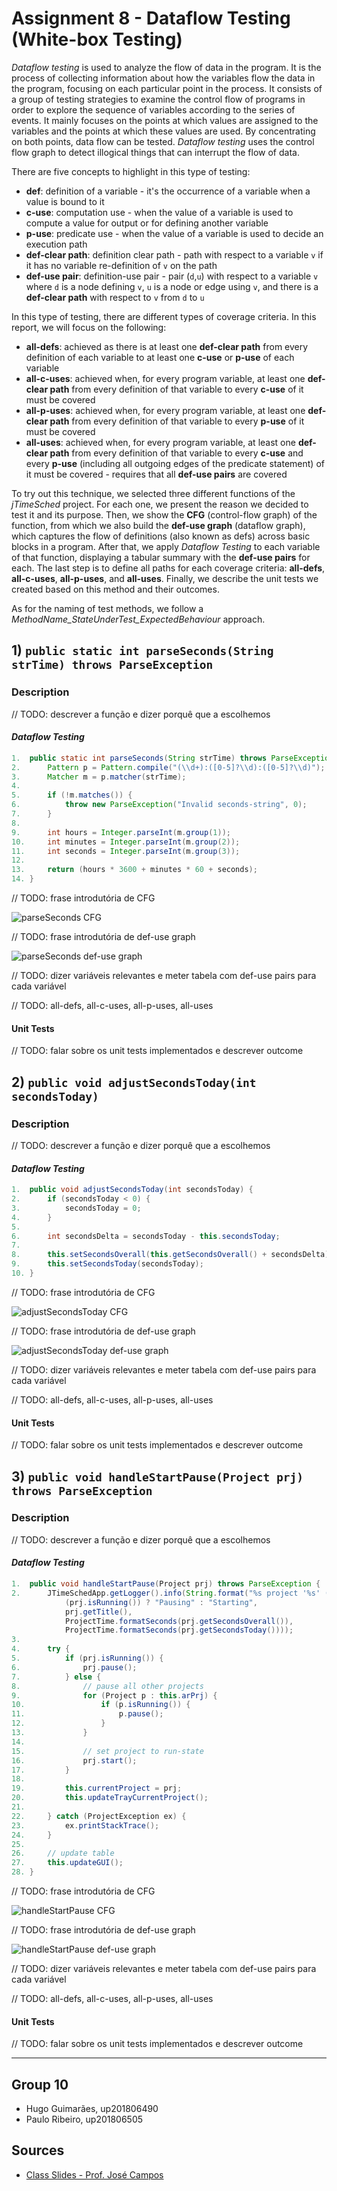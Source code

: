 # Assignment 8 - Dataflow Testing (White-box Testing)

*Dataflow testing* is used to analyze the flow of data in the program.
It is the process of collecting information about how the variables flow the data in the program, focusing on each particular point in the process.
It consists of a group of testing strategies to examine the control flow of programs in order to explore the sequence of variables according to the series of events.
It mainly focuses on the points at which values are assigned to the variables and the points at which these values are used.
By concentrating on both points, data flow can be tested.
*Dataflow testing* uses the control flow graph to detect illogical things that can interrupt the flow of data.

There are five concepts to highlight in this type of testing:
- **def**: definition of a variable - it's the occurrence of a variable when a value is bound to it
- **c-use**: computation use - when the value of a variable is used to compute a value for output or for defining another variable
- **p-use**: predicate use - when the value of a variable is used to decide an execution path
- **def-clear path**: definition clear path - path with respect to a variable `v` if it has no variable re-definition of `v` on the path
- **def-use pair**: definition-use pair - pair (`d`,`u`) with respect to a variable `v` where `d` is a node defining `v`, `u` is a node or edge using `v`, and there is a **def-clear path** with respect to `v` from `d` to `u`

In this type of testing, there are different types of coverage criteria. In this report, we will focus on the following:
- **all-defs**: achieved as there is at least one **def-clear path** from every definition of each variable to at least one **c-use** or **p-use** of each variable
- **all-c-uses**: achieved when, for every program variable, at least one **def-clear path** from every definition of that variable to every **c-use** of it must be covered
- **all-p-uses**: achieved when, for every program variable, at least one **def-clear path** from every definition of that variable to every **p-use** of it must be covered
- **all-uses**: achieved when, for every program variable, at least one **def-clear path** from every definition of that variable to every **c-use** and every **p-use** (including all outgoing edges of the predicate statement) of it must be covered - requires that all **def-use pairs** are covered

To try out this technique, we selected three different functions of the *jTimeSched* project.
For each one, we present the reason we decided to test it and its purpose.
Then, we show the **CFG** (control-flow graph) of the function, from which we also build the **def-use graph** (dataflow graph), which captures the flow of definitions (also known as defs) across basic blocks in a program.
After that, we apply *Dataflow Testing* to each variable of that function, displaying a tabular summary with the **def-use pairs** for each.
The last step is to define all paths for each coverage criteria: **all-defs**, **all-c-uses**, **all-p-uses**, and **all-uses**.
Finally, we describe the unit tests we created based on this method and their outcomes.

As for the naming of test methods, we follow a *MethodName_StateUnderTest_ExpectedBehaviour* approach.

## 1) `public static int parseSeconds(String strTime) throws ParseException`

### Description

// TODO: descrever a função e dizer porquê que a escolhemos

#### *Dataflow Testing*

```java
1.  public static int parseSeconds(String strTime) throws ParseException {
2.      Pattern p = Pattern.compile("(\\d+):([0-5]?\\d):([0-5]?\\d)");    // 0:00:00
3.      Matcher m = p.matcher(strTime);
4. 
5.      if (!m.matches()) {
6.          throw new ParseException("Invalid seconds-string", 0);
7.      }
8. 
9.      int hours = Integer.parseInt(m.group(1));
10.     int minutes = Integer.parseInt(m.group(2));
11.     int seconds = Integer.parseInt(m.group(3));
12. 
13.     return (hours * 3600 + minutes * 60 + seconds);
14. }
```

// TODO: frase introdutória de CFG

![parseSeconds CFG](./images/cfg_parseSeconds.png)

// TODO: frase introdutória de def-use graph

![parseSeconds def-use graph](./images/dug_parseSeconds.png)

// TODO: dizer variáveis relevantes e meter tabela com def-use pairs para cada variável

// TODO: all-defs, all-c-uses, all-p-uses, all-uses

#### Unit Tests

// TODO: falar sobre os unit tests implementados e descrever outcome

## 2) `public void adjustSecondsToday(int secondsToday)`

### Description

// TODO: descrever a função e dizer porquê que a escolhemos

#### *Dataflow Testing*

```java
1.  public void adjustSecondsToday(int secondsToday) {
2.      if (secondsToday < 0) {
3.          secondsToday = 0;
4.      }
5.  
6.      int secondsDelta = secondsToday - this.secondsToday;
7.  
8.      this.setSecondsOverall(this.getSecondsOverall() + secondsDelta);
9.      this.setSecondsToday(secondsToday);
10. }
```

// TODO: frase introdutória de CFG

![adjustSecondsToday CFG](./images/cfg_adjustSecondsToday.png)

// TODO: frase introdutória de def-use graph

![adjustSecondsToday def-use graph](./images/dug_adjustSecondsToday.png)

// TODO: dizer variáveis relevantes e meter tabela com def-use pairs para cada variável

// TODO: all-defs, all-c-uses, all-p-uses, all-uses

#### Unit Tests

// TODO: falar sobre os unit tests implementados e descrever outcome

## 3) `public void handleStartPause(Project prj) throws ParseException`

### Description

// TODO: descrever a função e dizer porquê que a escolhemos

#### *Dataflow Testing*

```java
1.  public void handleStartPause(Project prj) throws ParseException {
2.      JTimeSchedApp.getLogger().info(String.format("%s project '%s' (time overall: %s, time today: %s)",
            (prj.isRunning()) ? "Pausing" : "Starting",
            prj.getTitle(),
            ProjectTime.formatSeconds(prj.getSecondsOverall()),
            ProjectTime.formatSeconds(prj.getSecondsToday())));
3. 
4.      try {
5.          if (prj.isRunning()) {
6.              prj.pause();
7.          } else {
8.              // pause all other projects
9.              for (Project p : this.arPrj) {
10.                 if (p.isRunning()) {
11.                     p.pause();
12.                 }
13.             }
14.
15.             // set project to run-state
16.             prj.start();
17.         }
18.
19.         this.currentProject = prj;
20.         this.updateTrayCurrentProject();
21.
22.     } catch (ProjectException ex) {
23.         ex.printStackTrace();
24.     }
25.
26.     // update table
27.     this.updateGUI();
28. }
```

// TODO: frase introdutória de CFG

![handleStartPause CFG](./images/cfg_handleStartPause.png)

// TODO: frase introdutória de def-use graph

![handleStartPause def-use graph](./images/dug_handleStartPause.png)

// TODO: dizer variáveis relevantes e meter tabela com def-use pairs para cada variável

// TODO: all-defs, all-c-uses, all-p-uses, all-uses

#### Unit Tests

// TODO: falar sobre os unit tests implementados e descrever outcome

-----

## Group 10

- Hugo Guimarães, up201806490
- Paulo Ribeiro, up201806505

## Sources

- [Class Slides - Prof. José Campos](https://paginas.fe.up.pt/~jcmc/tvvs/2022-2023/lectures/lecture-7.pdf)